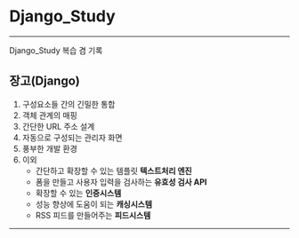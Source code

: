 # Django_Study
---
Django_Study 복습 겸 기록


## 장고(Django)

1. 구성요소들 간의 긴밀한 통합 
2. 객체 관계의 매핑     
3. 간단한 URL 주소 설계    
4. 자동으로 구성되는 관리자 화면 
5. 풍부한 개발 환경
6. 이외
    - 간단하고 확장할 수 있는 템플릿 **텍스트처리 엔진**
    - 폼을 만들고 사용자 입력을 검사하는 **유효성 검사 API**
    - 확장할 수 있는 **인증시스템** 
    - 성능 향상에 도움이 되는 **캐싱시스템** 
    - RSS 피드를 만들어주는 **피드시스템**

---